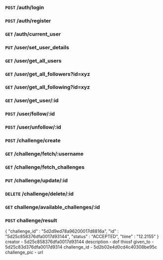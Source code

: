 ### `POST` /auth/login

### `POST` /auth/register

### `GET` /auth/current_user

### `PUT` /user/set_user_details

### `GET` /user/get_all_users

### `GET` /user/get_all_followers?id=xyz

### `GET` /user/get_all_following?id=xyz

### `GET` /user/get_user/:id

### `POST` /user/follow/:id

### `POST` /user/unfollow/:id

### `POST` /challenge/create

### `GET` /challenge/fetch/:username

### `GET` /challenge/fetch_challenges

### `PUT` /challenge/update/:id

### `DELETE` /challenge/delete/:id

### `GET` challenge/available_challenges/:id

### `POST` challenge/result

{
"challenge_id" : "5d2d9ed78a96200017d8816a",
"id" : "5d25c858376dfa0017d93144",
"status" : "ACCEPTED",
"time" : "12.2155"
}
creator - 5d25c858376dfa0017d93144
description - dof thiosf
given_to - 5d25c83d376dfa0017d9314
challenge_id - 5d2b02e4d0cd4c40308be95c
challenge_pic - url
